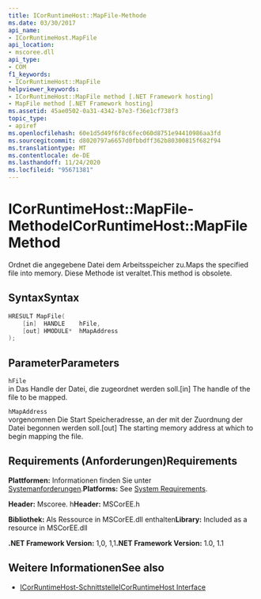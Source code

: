 ```yaml
---
title: ICorRuntimeHost::MapFile-Methode
ms.date: 03/30/2017
api_name:
- ICorRuntimeHost.MapFile
api_location:
- mscoree.dll
api_type:
- COM
f1_keywords:
- ICorRuntimeHost::MapFile
helpviewer_keywords:
- ICorRuntimeHost::MapFile method [.NET Framework hosting]
- MapFile method [.NET Framework hosting]
ms.assetid: 45ae0502-0a31-4342-b7e3-f36e1cf738f3
topic_type:
- apiref
ms.openlocfilehash: 60e1d5d49f6f8c6fec060d8751e94410986aa3fd
ms.sourcegitcommit: d8020797a6657d0fbbdff362b80300815f682f94
ms.translationtype: MT
ms.contentlocale: de-DE
ms.lasthandoff: 11/24/2020
ms.locfileid: "95671381"
---
```

# <a name="icorruntimehostmapfile-method"></a><span data-ttu-id="19faf-102">ICorRuntimeHost::MapFile-Methode</span><span class="sxs-lookup"><span data-stu-id="19faf-102">ICorRuntimeHost::MapFile Method</span></span>

<span data-ttu-id="19faf-103">Ordnet die angegebene Datei dem Arbeitsspeicher zu.</span><span class="sxs-lookup"><span data-stu-id="19faf-103">Maps the specified file into memory.</span></span> <span data-ttu-id="19faf-104">Diese Methode ist veraltet.</span><span class="sxs-lookup"><span data-stu-id="19faf-104">This method is obsolete.</span></span>  
  
## <a name="syntax"></a><span data-ttu-id="19faf-105">Syntax</span><span class="sxs-lookup"><span data-stu-id="19faf-105">Syntax</span></span>  
  
```cpp  
HRESULT MapFile(  
    [in]  HANDLE    hFile,  
    [out] HMODULE*  hMapAddress  
);  
```  
  
## <a name="parameters"></a><span data-ttu-id="19faf-106">Parameter</span><span class="sxs-lookup"><span data-stu-id="19faf-106">Parameters</span></span>  

 `hFile`  
 <span data-ttu-id="19faf-107">in Das Handle der Datei, die zugeordnet werden soll.</span><span class="sxs-lookup"><span data-stu-id="19faf-107">[in] The handle of the file to be mapped.</span></span>  
  
 `hMapAddress`  
 <span data-ttu-id="19faf-108">vorgenommen Die Start Speicheradresse, an der mit der Zuordnung der Datei begonnen werden soll.</span><span class="sxs-lookup"><span data-stu-id="19faf-108">[out] The starting memory address at which to begin mapping the file.</span></span>  
  
## <a name="requirements"></a><span data-ttu-id="19faf-109">Requirements (Anforderungen)</span><span class="sxs-lookup"><span data-stu-id="19faf-109">Requirements</span></span>  

 <span data-ttu-id="19faf-110">**Plattformen:** Informationen finden Sie unter [Systemanforderungen](../../get-started/system-requirements.md).</span><span class="sxs-lookup"><span data-stu-id="19faf-110">**Platforms:** See [System Requirements](../../get-started/system-requirements.md).</span></span>  
  
 <span data-ttu-id="19faf-111">**Header:** Mscoree. h</span><span class="sxs-lookup"><span data-stu-id="19faf-111">**Header:** MSCorEE.h</span></span>  
  
 <span data-ttu-id="19faf-112">**Bibliothek:** Als Ressource in MSCorEE.dll enthalten</span><span class="sxs-lookup"><span data-stu-id="19faf-112">**Library:** Included as a resource in MSCorEE.dll</span></span>  
  
 <span data-ttu-id="19faf-113">**.NET Framework Version:** 1,0, 1,1</span><span class="sxs-lookup"><span data-stu-id="19faf-113">**.NET Framework Version:** 1.0, 1.1</span></span>  
  
## <a name="see-also"></a><span data-ttu-id="19faf-114">Weitere Informationen</span><span class="sxs-lookup"><span data-stu-id="19faf-114">See also</span></span>

- [<span data-ttu-id="19faf-115">ICorRuntimeHost-Schnittstelle</span><span class="sxs-lookup"><span data-stu-id="19faf-115">ICorRuntimeHost Interface</span></span>](icorruntimehost-interface.md)
